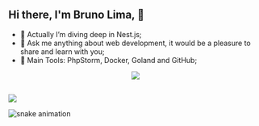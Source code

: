 ## Hi there, I'm Bruno Lima,  👋
- 🌱 Actually I’m diving deep in Nest.js;
- 💬 Ask me anything about web development, it would be a pleasure to share and learn with you;
- 🎒 Main Tools: PhpStorm, Docker, Goland and GitHub;

<p align="center">
  <a href="https://skillicons.dev">
    <img src="https://skillicons.dev/icons?i=html,css,bootstrap,wordpress,sass,tailwind,js,jquery,git,github,php,go,nodejs,ts,laravel,symfony,nestjs,docker,mysql,linux,npm,figma,notion,phpstorm,vscode,stackoverflow" />
  </a>
</p>
  
  ##
  
<div>
  
  <a align="center" href="https://www.linkedin.com/in/bruno-lima-627a99181/" target="_blank"><img src="https://img.shields.io/badge/LinkedIn-0077B5?style=for-the-badge&logo=linkedin&logoColor=white" target="_blank"></a>
</div>
  
  ![snake animation](https://github.com/brunobdl97/brunobdl97/blob/output/github-contribution-grid-snake2.svg)
